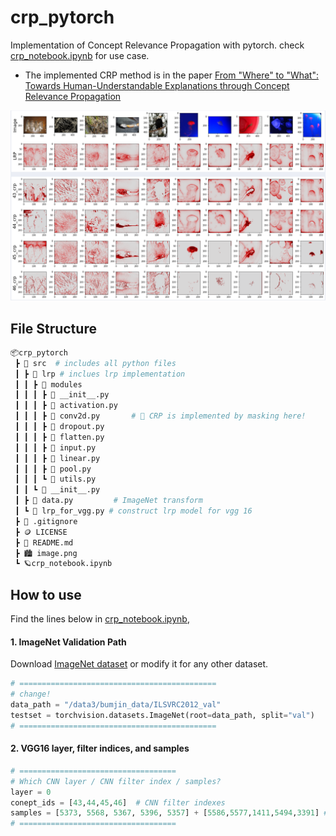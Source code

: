 # crp_pytorch


Implementation of Concept Relevance Propagation with pytorch. check [crp_notebook.ipynb](crp_notebook.ipynb) for use case. 

* The implemented CRP method is in the paper [From "Where" to "What": Towards Human-Understandable Explanations through Concept Relevance Propagation](https://arxiv.org/abs/2206.03208)


<img src="image.png">


## File Structure

```bash
📦crp_pytorch
 ┣ 📂 src  # includes all python files
 ┃ ┣ 📂 lrp # inclues lrp implementation 
 ┃ ┃ ┣ 📂 modules
 ┃ ┃ ┃ ┣ 🐍 __init__.py
 ┃ ┃ ┃ ┣ 🐍 activation.py
 ┃ ┃ ┃ ┣ 🐍 conv2d.py       # 🚀 CRP is implemented by masking here!
 ┃ ┃ ┃ ┣ 🐍 dropout.py
 ┃ ┃ ┃ ┣ 🐍 flatten.py
 ┃ ┃ ┃ ┣ 🐍 input.py
 ┃ ┃ ┃ ┣ 🐍 linear.py
 ┃ ┃ ┃ ┣ 🐍 pool.py
 ┃ ┃ ┃ ┗ 🐍 utils.py
 ┃ ┃ ┗ 🐍 __init__.py
 ┃ ┣ 🐍 data.py         # ImageNet transform
 ┃ ┗ 🐍 lrp_for_vgg.py # construct lrp model for vgg 16
 ┣ 📜 .gitignore
 ┣ 🪙 LICENSE
 ┣ 📖 README.md
 ┣ 🏙 image.png 
 ┗ 🪐crp_notebook.ipynb
```


## How to use 

Find the lines below in  [crp_notebook.ipynb](crp_notebook.ipynb),

#### 1. ImageNet Validation Path 

Download [ImageNet dataset](https://image-net.org/challenges/LSVRC/2012/) or modify it for any other dataset.


```python
# ============================================
# change!
data_path = "/data3/bumjin_data/ILSVRC2012_val"
testset = torchvision.datasets.ImageNet(root=data_path, split="val")
# ============================================
```

#### 2. VGG16 layer, filter indices, and samples

```python
# ===================================
# Which CNN layer / CNN filter index / samples?
layer = 0
conept_ids = [43,44,45,46]  # CNN filter indexes
samples = [5373, 5568, 5367, 5396, 5357] + [5586,5577,1411,5494,3391] # samples you want to check 
# ===================================
```


